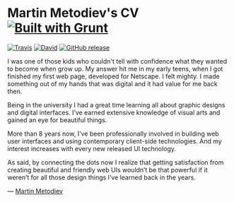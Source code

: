 # Martin Metodiev's CV [![Built with Grunt](https://cdn.gruntjs.com/builtwith.png)](http://gruntjs.com/)
                      
[![Travis](https://img.shields.io/travis/martinmethod/cv.svg)](https://travis-ci.org/martinmethod/cv) [![David](https://img.shields.io/david/dev/martinmethod/cv.svg)](https://david-dm.org/martinmethod/cv?type=dev) [![GitHub release](https://img.shields.io/github/release/martinmethod/cv.svg)](https://github.com/martinmethod/cv/releases/latest)

I was one of those kids who couldn't tell with confidence what they wanted to become when grow up. My answer hit me in my early teens, when I got finished my first web page, developed for Netscape. I felt mighty. I made something out of my hands that was digital and it had value for me back then.

Being in the university I had a great time learning all about graphic designs and digital interfaces. I’ve earned extensive knowledge of visual arts and gained an eye for beautiful things.

More than 8 years now, I’ve been professionally involved in building web user interfaces and using contemporary client-side technologies. And my interest increases with every new released UI technology.

As said, by connecting the dots now I realize that getting satisfaction from creating beautiful and friendly web UIs wouldn’t be that powerful if it weren’t for all those design things I’ve learned back in the years.

— [Martin Metodiev](http://bg.linkedin.com/in/martinmetodiev "Go to my LinkedIn profile")